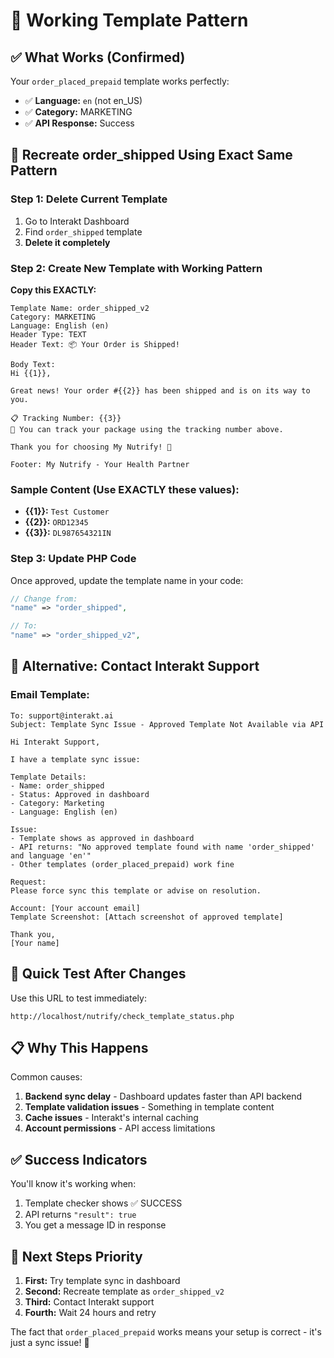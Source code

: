 # 🔧 Working Template Pattern

## ✅ **What Works (Confirmed)**

Your `order_placed_prepaid` template works perfectly:
- ✅ **Language:** `en` (not en_US)
- ✅ **Category:** MARKETING
- ✅ **API Response:** Success

## 🎯 **Recreate order_shipped Using Exact Same Pattern**

### **Step 1: Delete Current Template**
1. Go to Interakt Dashboard
2. Find `order_shipped` template
3. **Delete it completely**

### **Step 2: Create New Template with Working Pattern**

**Copy this EXACTLY:**

```
Template Name: order_shipped_v2
Category: MARKETING
Language: English (en)
Header Type: TEXT
Header Text: 📦 Your Order is Shipped!

Body Text:
Hi {{1}}, 

Great news! Your order #{{2}} has been shipped and is on its way to you.

📋 Tracking Number: {{3}}
🚚 You can track your package using the tracking number above.

Thank you for choosing My Nutrify! 🌿

Footer: My Nutrify - Your Health Partner
```

### **Sample Content (Use EXACTLY these values):**
- **{{1}}:** `Test Customer`
- **{{2}}:** `ORD12345` 
- **{{3}}:** `DL987654321IN`

### **Step 3: Update PHP Code**

Once approved, update the template name in your code:
```php
// Change from:
"name" => "order_shipped",

// To:
"name" => "order_shipped_v2",
```

## 🔄 **Alternative: Contact Interakt Support**

### **Email Template:**
```
To: support@interakt.ai
Subject: Template Sync Issue - Approved Template Not Available via API

Hi Interakt Support,

I have a template sync issue:

Template Details:
- Name: order_shipped
- Status: Approved in dashboard
- Category: Marketing
- Language: English (en)

Issue:
- Template shows as approved in dashboard
- API returns: "No approved template found with name 'order_shipped' and language 'en'"
- Other templates (order_placed_prepaid) work fine

Request:
Please force sync this template or advise on resolution.

Account: [Your account email]
Template Screenshot: [Attach screenshot of approved template]

Thank you,
[Your name]
```

## 🚀 **Quick Test After Changes**

Use this URL to test immediately:
```
http://localhost/nutrify/check_template_status.php
```

## 📋 **Why This Happens**

Common causes:
1. **Backend sync delay** - Dashboard updates faster than API backend
2. **Template validation issues** - Something in template content
3. **Cache issues** - Interakt's internal caching
4. **Account permissions** - API access limitations

## ✅ **Success Indicators**

You'll know it's working when:
1. Template checker shows ✅ SUCCESS
2. API returns `"result": true`
3. You get a message ID in response

## 🎯 **Next Steps Priority**

1. **First:** Try template sync in dashboard
2. **Second:** Recreate template as `order_shipped_v2`
3. **Third:** Contact Interakt support
4. **Fourth:** Wait 24 hours and retry

The fact that `order_placed_prepaid` works means your setup is correct - it's just a sync issue! 🚀
